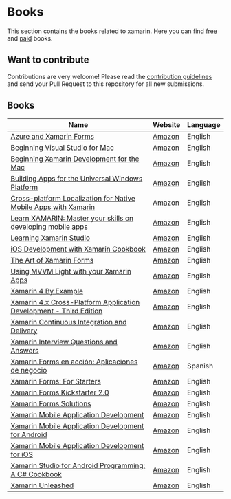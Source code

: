 # Books

This section contains the books related to xamarin. Here you can find [free](free.md) and [paid](paid.md) books.

## Want to contribute

Contributions are very welcome! Please read the [contribution guidelines](contributing-guidelines.md) and send your Pull Request to this repository for all new submissions.

## Books

Name | Website | Language
------------ | ------- | -------
[Azure and Xamarin Forms](book-profiles/Azure-and-Xamarin.Forms.md) | [Amazon](https://www.amazon.com/Azure-Xamarin-Forms-Platform-Development/dp/1484235606/) | English
[Beginning Visual Studio for Mac](book-profiles/Azure-and-Xamarin.Forms.md) | [Amazon](https://www.amazon.com/Beginning-Visual-Studio-Mac-Cross-Platform/dp/1484230329/) | English
[Beginning Xamarin Development for the Mac](book-profiles/Beginning-Xamarin-Development-for-the-Mac.md) | [Amazon](https://www.amazon.com/Beginning-Xamarin-Development-Mac-Xamarin-iOS/dp/1484231317/) | English
[Building Apps for the Universal Windows Platform](book-profiles/Building-Apps-Universal-Windows-Platform.md) | [Amazon](https://www.amazon.com/Building-Apps-Universal-Windows-Platform-dp-1484226283/dp/1484226283/) | English
[Cross-platform Localization for Native Mobile Apps with Xamarin](book-profiles/Cross-platform-Localization-Native-Mobile-Apps-Xamarin.md) | [Amazon](https://www.amazon.com/Cross-platform-Localization-Native-Mobile-Xamarin-dp-1484224655/dp/1484224655/) | English
[Learn XAMARIN: Master your skills on developing mobile apps](book-profiles/Learn-XAMARIN.md) | [Amazon](https://www.amazon.com/Learn-XAMARIN-Master-skills-developing/dp/1982049235/) | English
[Learning Xamarin Studio](book-profiles/Learning-Xamarin-Studio.md) | [Amazon](https://www.amazon.com/Learning-Xamarin-Studio-William-Smith-dp-1783550813/dp/1783550813/) | English
[iOS Development with Xamarin Cookbook](book-profiles/iOS-Development-with-Xamarin-Cookbook.md) | [Amazon](https://www.amazon.com/iOS-Development-Xamarin-Cookbook-Strategies-ebook-dp-B00KJX443C/dp/B00KJX443C/) | English
[The Art of Xamarin Forms](book-profiles/The-Art-of-Xamarin.Forms.md) | [Amazon](https://www.amazon.com/Art-Xamarin-Forms-Alex-Davidson/dp/1540658201/) | English
[Using MVVM Light with your Xamarin Apps](book-profiles/Using-MVVM-Light-with-your-Xamarin-Apps.md) | [Amazon](https://www.amazon.com/Using-MVVM-Light-your-Xamarin-dp-1484224744/dp/1484224744/) | English
[Xamarin 4 By Example](book-profiles/Xamarin-4-By-Example.md) | [Amazon](https://www.amazon.com/Xamarin-4-Example-Matteo-Bortolu-ebook/dp/B01I3OT0SW/) | English
[Xamarin 4.x Cross-Platform Application Development - Third Edition](book-profiles/Xamarin-4.x-Cross-Platform-Application-Development.md) | [Amazon](https://www.amazon.com/Xamarin-4-x-Cross-Platform-Application-Development/dp/1786465418/) | English
[Xamarin Continuous Integration and Delivery](book-profiles/Xamarin-Continuous-Integration-and-Delivery.md) | [Amazon](https://www.amazon.com/Xamarin-Continuous-Integration-Delivery-HockeyApp/dp/1484227158/) | English
[Xamarin Interview Questions and Answers](book-profiles/Xamarin-Interview-Questions-and-Answers.md) | [Amazon](https://www.amazon.com/Xamarin-Interview-Questions-Answers/dp/1522044248/) | English
[Xamarin.Forms en acción: Aplicaciones de negocio](book-profiles/Xamarin.Forms-en-acción.md) | [Amazon](https://www.amazon.com/XAMARIN-FORMS-EN-ACCION-APLICACIONES-NEGOCIO/dp/8494465090/) | Spanish
[Xamarin Forms: For Starters](book-profiles/Xamarin.Forms-For-Starters.md) | [Amazon](https://www.amazon.com/Xamarin-Forms-Starters-Anglea-Tanner/dp/1540604144/) | English
[Xamarin.Forms Kickstarter 2.0](book-profiles/Xamarin.Forms-Kickstarter-2.0.md) | [Amazon](https://www.amazon.com/Xamarin-Forms-Kickstarter-2-0-Compilable-Cross-platform/dp/1523254629/) | English
[Xamarin.Forms Solutions](book-profiles/Xamarin.Forms-Solutions.md) | [Amazon](https://www.amazon.com/Xamarin-Forms-Solutions-Gerald-Versluis/dp/1484241339/) | English
[Xamarin Mobile Application Development](book-profiles/Xamarin%20Mobile%20Application%20Development.md) | [Amazon](https://www.amazon.com/Xamarin-Mobile-Application-Development-Cross-Platform/dp/1484202155/) | English
[Xamarin Mobile Application Development for Android](book-profiles/Xamarin-Mobile-Application-Development-Android.md) | [Amazon](https://www.amazon.com/Xamarin-Mobile-Application-Development-Android/dp/1783559160/) | English
[Xamarin Mobile Application Development for iOS](book-profiles/Xamarin-Mobile-Application-Development-iOS.md) | [Amazon](https://www.amazon.com/Xamarin-Mobile-Application-Development-iOS-dp-1783559187/dp/1783559187/) | English
[Xamarin Studio for Android Programming: A C# Cookbook](book-profiles/Xamarin-Studio-Android-Programming.md) | [Amazon](https://www.amazon.com/Xamarin-Studio-Android-Programming-Cookbook-dp-1849691401/dp/1849691401/) | English
[Xamarin Unleashed](book-profiles/Xamarin-Unleashed.md) | [Amazon](https://www.amazon.es/Xamarin-Unleashed-Alec-Tucker/dp/0672337509) | English
